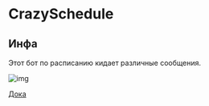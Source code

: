 # CrazySchedule

## Инфа
Этот бот по расписанию кидает различные сообщения.

![img](https://raw.githubusercontent.com/Crazy-Max-Blog/CrazySchedule/main/docs/1.jpg)

[Дока](https://github.com/Crazy-Max-Blog/CrazySchedule)

